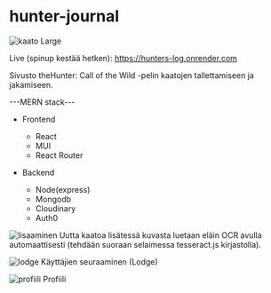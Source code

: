 # hunter-journal

![kaato Large](https://user-images.githubusercontent.com/17712488/217012109-bb66bba3-2369-42dd-860c-167d1aabf514.jpeg)


Live (spinup kestää hetken):
https://hunters-log.onrender.com

Sivusto theHunter: Call of the Wild -pelin kaatojen tallettamiseen ja jakamiseen.

---MERN stack---
- Frontend
  - React
  - MUI
  - React Router

- Backend
  - Node(express)
  - Mongodb
  - Cloudinary
  - Auth0


![lisaaminen](https://user-images.githubusercontent.com/17712488/217012161-4f654810-2aa6-4a66-805a-0564217d494a.jpeg)
Uutta kaatoa lisätessä kuvasta luetaan eläin OCR avulla automaattisesti (tehdään suoraan selaimessa tesseract.js kirjastolla).


![lodge](https://user-images.githubusercontent.com/17712488/217012196-e6542b4c-8491-4e23-8cd1-03e436dbca22.jpeg)
Käyttäjien seuraaminen (Lodge)


![profiili](https://user-images.githubusercontent.com/17712488/217012570-f077c114-1691-466b-9444-d0a2fb8836a7.jpeg)
Profiili
